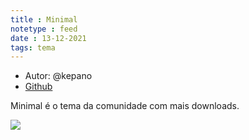 ```yaml
---
title : Minimal
notetype : feed
date : 13-12-2021
tags: tema
---
```


- Autor: @kepano
- [Github](https://github.com/kepano/obsidian-minimal)

Minimal é o tema da comunidade com mais downloads.

[![](https://github.com/kepano/obsidian-minimal/raw/master/cover.png)](https://github.com/kepano/obsidian-minimal/blob/master/cover.png)